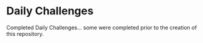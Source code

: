# Daily Challenges
Completed Daily Challenges... some were completed prior to the creation of this repository.
